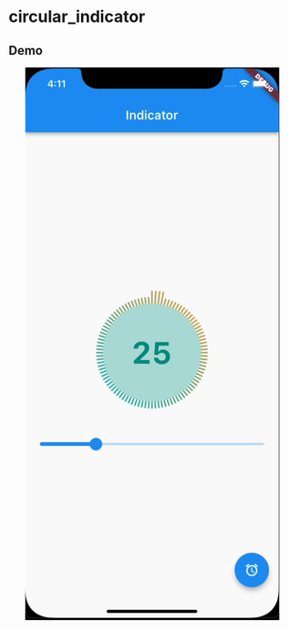 # circular_indicator

## Demo
<p align="center">
  <img src="https://raw.githubusercontent.com/quangkhuongduy0195/circular_indicator/master/example/demo/demo.gif" alt="sample gif"/>
</p>

